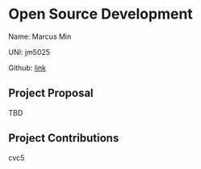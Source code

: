 # Open Source Development

Name: Marcus Min

UNI: jm5025

Github: [link](https://github.com/marcusm117)


## Project Proposal
TBD

## Project Contributions
cvc5
